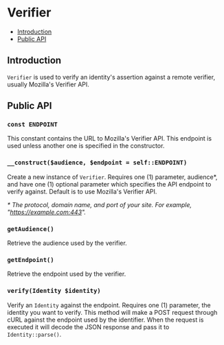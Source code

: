 # Verifier

- [Introduction](#introduction)
- [Public API](#public-api)

<a name="introduction"></a>
## Introduction

`Verifier` is used to verify an identity's assertion against a remote verifier, usually Mozilla's Verifier API.

<a name="public-api"></a>
## Public API

### `const ENDPOINT`

This constant contains the URL to Mozilla's Verifier API. This endpoint is used unless another one is specified in the constructor.

### `__construct($audience, $endpoint = self::ENDPOINT)`

Create a new instance of `Verifier`. Requires one (1) parameter, audience*, and have one (1) optional parameter which specifies the API endpoint to verify against. Default is to use Mozilla's Verifier API.

*\* The protocol, domain name, and port of your site. For example, "https://example.com:443".*

### `getAudience()`

Retrieve the audience used by the verifier.

### `getEndpoint()`

Retrieve the endpoint used by the verifier.

### `verify(Identity $identity)`

Verify an `Identity` against the endpoint. Requires one (1) parameter, the identity you want to verify. This method will make a POST request through cURL against the endpoint used by the identifier. When the request is executed it will decode the JSON response and pass it to `Identity::parse()`.

